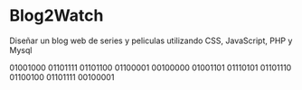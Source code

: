# Blog2Watch
Diseñar un blog web de series y peliculas utilizando CSS, JavaScript, PHP y Mysql

01001000 01101111 01101100 01100001 00100000 01001101 01110101 01101110 01100100 01101111 00100001